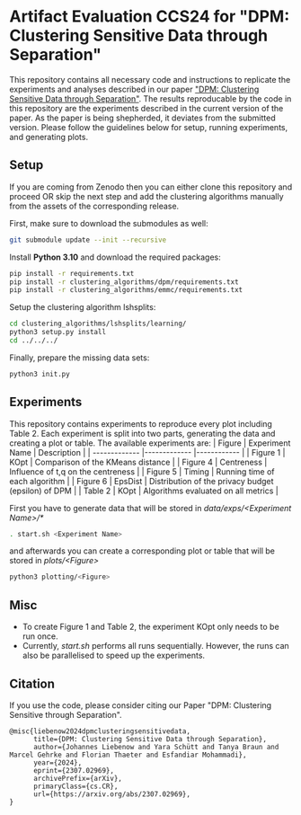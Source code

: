 # Artifact Evaluation CCS24 for "DPM: Clustering Sensitive Data through Separation"
This repository contains all necessary code and instructions to replicate the experiments and analyses described in our paper ["DPM: Clustering Sensitive Data through Separation"](https://github.com/UzL-PrivSec/dp-mondrian-clustering). The results reproducable by the code in this repository are the experiments described in the current version of the paper. As the paper is being shepherded, it deviates from the submitted version.
Please follow the guidelines below for setup, running experiments, and generating plots.

## Setup
If you are coming from Zenodo then you can either clone this repository and proceed OR skip the next step and add the clustering algorithms manually from the assets of the corresponding release.

First, make sure to download the submodules as well:
```bash
git submodule update --init --recursive
```
Install **Python 3.10** and download the required packages:
```bash
pip install -r requirements.txt
pip install -r clustering_algorithms/dpm/requirements.txt
pip install -r clustering_algorithms/emmc/requirements.txt
```
Setup the clustering algorithm lshsplits:
```bash
cd clustering_algorithms/lshsplits/learning/
python3 setup.py install
cd ../../../
```
Finally, prepare the missing data sets:
```bash
python3 init.py
```

## Experiments
This repository contains experiments to reproduce every plot including Table 2. Each experiment is split into two parts, generating the data and creating a plot or table. The available experiments are:
| Figure      | Experiment  Name    | Description      |
| ------------- |------------- |------------ |
| Figure 1 | KOpt | Comparison of the KMeans distance |
| Figure 4 | Centreness | Influence of t,q on the centreness |
| Figure 5 | Timing | Running time of each algorithm |
| Figure 6 | EpsDist | Distribution of the privacy budget (epsilon) of DPM |
| Table 2 | KOpt | Algorithms evaluated on all metrics |

First you have to generate data that will be stored in *data/exps/\<Experiment Name\>/\**
```bash
. start.sh <Experiment Name>
```
and afterwards you can create a corresponding plot or table that will be stored in *plots/\<Figure\>*
```bash
python3 plotting/<Figure>
```
## Misc
- To create Figure 1 and Table 2, the experiment KOpt only needs to be run once.
- Currently, *start.sh* performs all runs sequentially. However, the runs can also be parallelised to speed up the experiments.

## Citation
If you use the code, please consider citing our Paper "DPM: Clustering Sensitive through Separation". 
```
@misc{liebenow2024dpmclusteringsensitivedata,
      title={DPM: Clustering Sensitive Data through Separation}, 
      author={Johannes Liebenow and Yara Schütt and Tanya Braun and Marcel Gehrke and Florian Thaeter and Esfandiar Mohammadi},
      year={2024},
      eprint={2307.02969},
      archivePrefix={arXiv},
      primaryClass={cs.CR},
      url={https://arxiv.org/abs/2307.02969}, 
}
```
